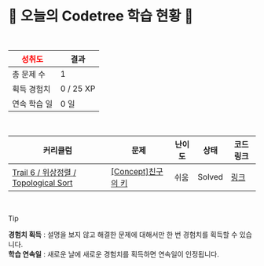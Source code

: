 # 🌲 오늘의 Codetree 학습 현황 🌲

<br />

| <span style="color:red;display:block;text-align:center;"> **성취도**</span> | 결과 |
|---|---|
| 총 문제 수 | 1 |
| 획득 경험치 | 0 / 25 XP |
| 연속 학습 일 | 0 일 |

<br />

|커리큘럼|문제|난이도|상태|코드 링크|
|---|---|---|---|---|
|[Trail 6 / 위상정렬 / Topological Sort](https://www.codetree.ai/trail-info/intermediate-high/)|[[Concept]친구의 키](https://www.codetree.ai/trails/complete/curated-cards/intro-height-of-friends/)|쉬움|Solved|[링크](https://github.com/Juungmini0601/code-tree-java/blob/main/250413/%EC%B9%9C%EA%B5%AC%EC%9D%98%20%ED%82%A4/height-of-friends.java)|


<br />

> [!TIP]
> **경험치 획득** : 설명을 보지 않고 해결한 문제에 대해서만 한 번 경험치를 획득할 수 있습니다.  
> **학습 연속일** : 새로운 날에 새로운 경험치를 획득하면 연속일이 인정됩니다.

